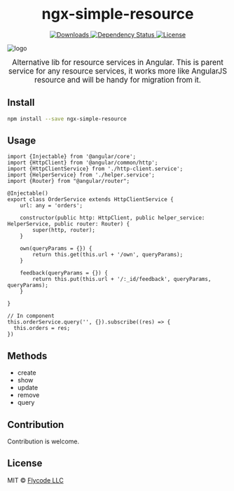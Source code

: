 <big><h1 align="center">ngx-simple-resource</h1></big>

<p align="center">
  <a href="https://www.npmjs.com/package/ngx-simple-resource">
    <img src="http://img.shields.io/npm/dm/ngx-simple-resource.svg?style=flat-square" alt="Downloads">
  </a>

  <a href="https://david-dm.org/flyCode-dev/ngx-simple-resource.svg">
    <img src="https://david-dm.org/flyCode-dev/ngx-simple-resource.svg?style=flat-square" alt="Dependency Status">
  </a>

  <a href="https://github.com/flyCode-dev/regnum/blob/master/LICENSE">
    <img src="https://img.shields.io/npm/l/ngx-simple-resource.svg?style=flat-square" alt="License">
  </a>
</p>

![logo](https://user-images.githubusercontent.com/8617379/35768419-dbff7a16-0914-11e8-8d9d-28f7f03bff11.png)

<p align="center"><big>
Alternative lib for resource services in Angular.
This is parent service for any resource services, it works more like AngularJS resource and will be handy for migration from it.
</big></p>


## Install

```sh
npm install --save ngx-simple-resource
```

## Usage

```
import {Injectable} from '@angular/core';
import {HttpClient} from '@angular/common/http';
import {HttpClientService} from './http-client.service';
import {HelperService} from './helper.service';
import {Router} from "@angular/router";

@Injectable()
export class OrderService extends HttpClientService {
	url: any = 'orders';

	constructor(public http: HttpClient, public helper_service: HelperService, public router: Router) {
		super(http, router);
	}

	own(queryParams = {}) {
		return this.get(this.url + '/own', queryParams);
	}

	feedback(queryParams = {}) {
		return this.put(this.url + '/:_id/feedback', queryParams, queryParams);
	}

}

// In component
this.orderService.query('', {}).subscribe((res) => {
  this.orders = res;
})

```
## Methods
- create
- show
- update
- remove
- query


## Contribution
Contribution is welcome.

## License

MIT © [Flycode LLC](http://fly.co.de)

[npm-url]: https://npmjs.org/package/ngx-simple-resource
[npm-image]: https://img.shields.io/npm/v/ngx-simple-resource.svg?style=flat-square

[travis-url]: https://travis-ci.org/flyCode-dev/ngx-simple-resource
[travis-image]: https://img.shields.io/travis/flyCode-dev/ngx-simple-resource.svg?style=flat-square

[coveralls-url]: https://coveralls.io/r/flyCode-dev/ngx-simple-resource
[coveralls-image]: https://img.shields.io/coveralls/flyCode-dev/ngx-simple-resource.svg?style=flat-square

[depstat-url]: https://david-dm.org/flyCode-dev/ngx-simple-resource
[depstat-image]: https://david-dm.org/flyCode-dev/ngx-simple-resource.svg?style=flat-square

[download-badge]: http://img.shields.io/npm/dm/ngx-simple-resource.svg?style=flat-square
